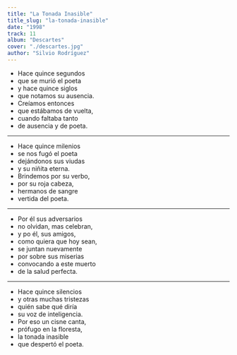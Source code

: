 ```yaml
---
title: "La Tonada Inasible"
title_slug: "la-tonada-inasible"
date: "1998"
track: 11
album: "Descartes"
cover: "./descartes.jpg"
author: "Silvio Rodríguez"
---
```


- Hace quince segundos
- que se murió el poeta
- y hace quince siglos
- que notamos su ausencia.
- Creíamos entonces
- que estábamos de vuelta,
- cuando faltaba tanto
- de ausencia y de poeta.

---

- Hace quince milenios
- se nos fugó el poeta
- dejándonos sus viudas
- y su niñita eterna.
- Brindemos por su verbo,
- por su roja cabeza,
- hermanos de sangre
- vertida del poeta.

---

- Por él sus adversarios
- no olvidan, mas celebran,
- y po él, sus amigos,
- como quiera que hoy sean,
- se juntan nuevamente
- por sobre sus miserias
- convocando a este muerto
- de la salud perfecta.

---

- Hace quince silencios
- y otras muchas tristezas
- quién sabe qué diría
- su voz de inteligencia.
- Por eso un cisne canta,
- prófugo en la floresta,
- la tonada inasible
- que despertó el poeta.
